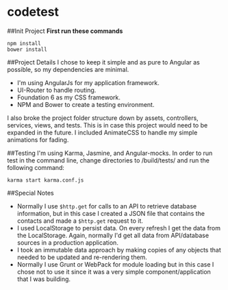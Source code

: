 # codetest

##Init Project
**First run these commands**
```
npm install
bower install
```

##Project Details
I chose to keep it simple and as pure to Angular as possible, so my dependencies are minimal.

* I'm using AngularJs for my application framework.
* UI-Router to handle routing.
* Foundation 6 as my CSS framework.
* NPM and Bower to create a testing environment.

I also broke the project folder structure down by assets, controllers, services, views, and tests. This is in case this project would need to be expanded in the future.
I included AnimateCSS to handle my simple animations for fading.

##Testing
I'm using Karma, Jasmine, and Angular-mocks.
In order to run test in the command line, change directories to /build/tests/ and run the following command:
```
karma start karma.conf.js
```

##Special Notes
* Normally I use ```$http.get``` for calls to an API to retrieve database information, but in this case I created a JSON file that contains the contacts and made a ```$http.get``` request to it.
* I used LocalStorage to persist data. On every refresh I get the data from the LocalStorage. Again, normally I'd get all data from API/database sources in a production application.
* I took an immutable data approach by making copies of any objects that needed to be updated and re-rendering them.
* Normally I use Grunt or WebPack for module loading but in this case I chose not to use it since it was a very simple component/application that I was building.
